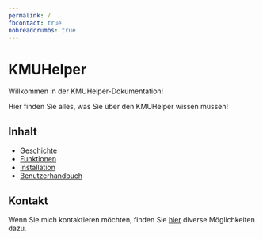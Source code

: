 ```yaml
---
permalink: /
fbcontact: true
nobreadcrumbs: true
---
```


# KMUHelper

Willkommen in der KMUHelper-Dokumentation!

Hier finden Sie alles, was Sie über den KMUHelper wissen müssen!

## Inhalt

-   [Geschichte](history.md)
-   [Funktionen](functions.md)
-   [Installation](installation.md)
-   [Benutzerhandbuch](manual/)

## Kontakt

Wenn Sie mich kontaktieren möchten, finden Sie [hier](https://rafaelurben.github.io/diverses/rafaelurben/#kontakt) diverse Möglichkeiten dazu.
